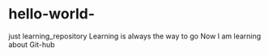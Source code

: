 # hello-world-
just learning_repository
Learning is always the way to go
Now I am learning about Git-hub
